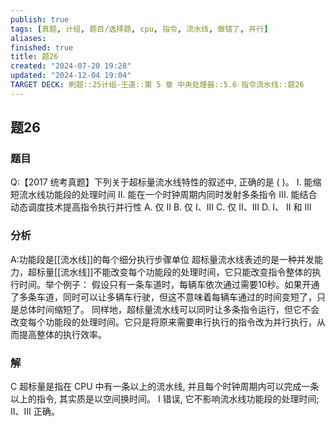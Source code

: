 ```yaml
---
publish: true
tags: [真题, 计组, 题目/选择题, cpu, 指令, 流水线, 做错了, 并行]
aliases: 
finished: true
title: 题26
created: "2024-07-20 19:28"
updated: "2024-12-04 19:04"
TARGET DECK: 刷题::25计组-王道::第 5 章 中央处理器::5.6 指令流水线::题26
---
```

## 题26
### 题目
Q:【2017 统考真题】下列关于超标量流水线特性的叙述中, 正确的是 ( )。
I. 能缩短流水线功能段的处理时间
II. 能在一个时钟周期内同时发射多条指令
III. 能结合动态调度技术提高指令执行并行性
A. 仅 II 
B. 仅 I、III 
C. 仅 II、III 
D. I、 II 和 III
### 分析
A:功能段是[[流水线]]的每个细分执行步骤单位
超标量流水线表述的是一种并发能力，超标量[[流水线]]不能改变每个功能段的处理时间，它只能改变指令整体的执行时间。举个例子：
假设只有一条车道时，每辆车依次通过需要10秒。如果开通了多条车道，同时可以让多辆车行驶，但这不意味着每辆车通过的时间变短了，只是总体时间缩短了。
同样地，超标量流水线可以同时让多条指令运行，但它不会改变每个功能段的处理时间。它只是将原来需要串行执行的指令改为并行执行，从而提高整体的执行效率。
### 解
C
超标量是指在 CPU 中有一条以上的流水线, 并且每个时钟周期内可以完成一条以上的指令, 其实质是以空间换时间。
I 错误, 它不影响流水线功能段的处理时间; II、III 正确。
<!--ID: 1727368451516-->

